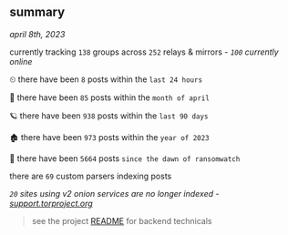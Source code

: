 
## summary
_april 8th, 2023_

currently tracking `138` groups across `252` relays & mirrors - _`100` currently online_

⏲ there have been `8` posts within the `last 24 hours`

🦈 there have been `85` posts within the `month of april`

🪐 there have been `938` posts within the `last 90 days`

🏚 there have been `973` posts within the `year of 2023`

🦕 there have been `5664` posts `since the dawn of ransomwatch`

there are `69` custom parsers indexing posts

_`20` sites using v2 onion services are no longer indexed - [support.torproject.org](https://support.torproject.org/onionservices/v2-deprecation/)_

> see the project [README](https://github.com/joshhighet/ransomwatch#ransomwatch--) for backend technicals
